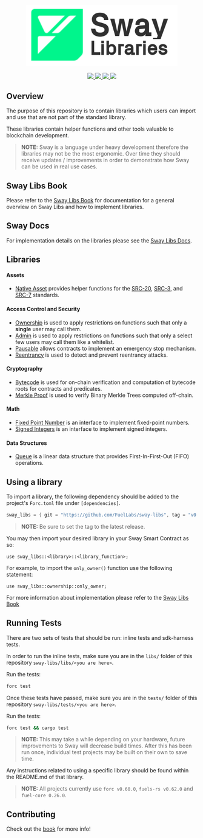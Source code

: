 <p align="center">
    <picture>
        <source media="(prefers-color-scheme: dark)" srcset="docs/sway-libs-logo-dark-theme.png">
        <img alt="SwayLibs logo" width="400px" src="docs/sway-libs-logo-light-theme.png">
    </picture>
</p>

<p align="center">
    <a href="https://github.com/FuelLabs/sway-libs/actions/workflows/ci.yml" alt="CI">
        <img src="https://github.com/FuelLabs/sway-libs/actions/workflows/ci.yml/badge.svg" />
    </a>
    <a href="https://crates.io/crates/forc/0.60.0" alt="forc">
        <img src="https://img.shields.io/badge/forc-v0.60.0-orange" />
    </a>
    <a href="./LICENSE" alt="forc">
        <img src="https://img.shields.io/github/license/FuelLabs/sway-libs" />
    </a>
    <a href="https://discord.gg/xfpK4Pe">
        <img src="https://img.shields.io/discord/732892373507375164?color=6A7EC2&logo=discord&logoColor=ffffff&labelColor=6A7EC2&label=Discord" />
    </a>
</p>

## Overview

The purpose of this repository is to contain libraries which users can import and use that are not part of the standard library. 

These libraries contain helper functions and other tools valuable to blockchain development.

> **NOTE:**
> Sway is a language under heavy development therefore the libraries may not be the most ergonomic. Over time they should receive updates / improvements in order to demonstrate how Sway can be used in real use cases.

## Sway Libs Book

Please refer to the [Sway Libs Book](https://fuellabs.github.io/sway-libs/book/index.html) for documentation for a general overview on Sway Libs and how to implement libraries.

## Sway Docs

For implementation details on the libraries please see the [Sway Libs Docs](https://fuellabs.github.io/sway-libs/master/sway_libs/).

## Libraries

#### Assets

- [Native Asset](https://fuellabs.github.io/sway-libs/book/asset/index.html) provides helper functions for the [SRC-20](https://github.com/FuelLabs/sway-standards/blob/master/SRCs/src-20.md), [SRC-3](https://github.com/FuelLabs/sway-standards/blob/master/SRCs/src-3.md), and [SRC-7](https://github.com/FuelLabs/sway-standards/blob/master/SRCs/src-7.md) standards.

#### Access Control and Security

- [Ownership](https://fuellabs.github.io/sway-libs/book/ownership/index.html) is used to apply restrictions on functions such that only a **single** user may call them.
- [Admin](https://fuellabs.github.io/sway-libs/book/admin/index.html) is used to apply restrictions on functions such that only a select few users may call them like a whitelist.
- [Pausable](https://fuellabs.github.io/sway-libs/book/pausable/index.html) allows contracts to implement an emergency stop mechanism.
- [Reentrancy](https://fuellabs.github.io/sway-libs/book/reentrancy/index.html) is used to detect and prevent reentrancy attacks.

#### Cryptography

- [Bytecode](https://fuellabs.github.io/sway-libs/book/bytecode/index.html) is used for on-chain verification and computation of bytecode roots for contracts and predicates. 
- [Merkle Proof](https://fuellabs.github.io/sway-libs/book/merkle/index.html) is used to verify Binary Merkle Trees computed off-chain.

#### Math

- [Fixed Point Number](https://fuellabs.github.io/sway-libs/book/fixed_point/index.html) is an interface to implement fixed-point numbers.
- [Signed Integers](https://fuellabs.github.io/sway-libs/book/signed_integers/index.html) is an interface to implement signed integers.

#### Data Structures

- [Queue](https://fuellabs.github.io/sway-libs/book/queue/index.html) is a linear data structure that provides First-In-First-Out (FIFO) operations. 

## Using a library

To import a library, the following dependency should be added to the project's `Forc.toml` file under `[dependencies]`.

```rust
sway_libs = { git = "https://github.com/FuelLabs/sway-libs", tag = "v0.1.0" }
```

> **NOTE:** 
> Be sure to set the tag to the latest release.

You may then import your desired library in your Sway Smart Contract as so:

```sway
use sway_libs::<library>::<library_function>;
```

For example, to import the `only_owner()` function use the following statement:

```sway
use sway_libs::ownership::only_owner;
```

For more information about implementation please refer to the [Sway Libs Book](https://fuellabs.github.io/sway-libs/book/index.html)

## Running Tests

There are two sets of tests that should be run: inline tests and sdk-harness tests.

In order to run the inline tests, make sure you are in the `libs/` folder of this repository `sway-libs/libs/<you are here>`.

Run the tests:

```bash
forc test
```

Once these tests have passed, make sure you are in the `tests/` folder of this repository `sway-libs/tests/<you are here>`.

Run the tests:

```bash
forc test && cargo test
```

> **NOTE:**
> This may take a while depending on your hardware, future improvements to Sway will decrease build times. After this has been run once, individual test projects may be built on their own to save time.

Any instructions related to using a specific library should be found within the README.md of that library.

> **NOTE:**
> All projects currently use `forc v0.60.0`, `fuels-rs v0.62.0` and `fuel-core 0.26.0`.

## Contributing

Check out the [book](https://fuellabs.github.io/sway-libs/contributing-book/index.html) for more info!
